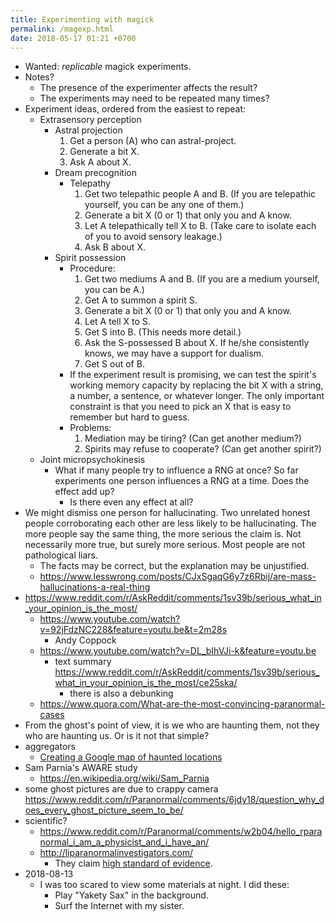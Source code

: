 ```yaml
---
title: Experimenting with magick
permalink: /magexp.html
date: 2018-05-17 01:21 +0700
---
```


- Wanted: *replicable* magick experiments.
- Notes?
    - The presence of the experimenter affects the result?
    - The experiments may need to be repeated many times?
- Experiment ideas, ordered from the easiest to repeat:
    - Extrasensory perception
        - Astral projection
            1. Get a person (A) who can astral-project.
            1. Generate a bit X.
            1. Ask A about X.
        - Dream precognition
            - Telepathy
                1. Get two telepathic people A and B. (If you are telepathic yourself, you can be any one of them.)
                1. Generate a bit X (0 or 1) that only you and A know.
                1. Let A telepathically tell X to B. (Take care to isolate each of you to avoid sensory leakage.)
                1. Ask B about X.
        - Spirit possession
            - Procedure:
                1. Get two mediums A and B. (If you are a medium yourself, you can be A.)
                1. Get A to summon a spirit S.
                1. Generate a bit X (0 or 1) that only you and A know.
                1. Let A tell X to S.
                1. Get S into B. (This needs more detail.)
                1. Ask the S-possessed B about X.
                If he/she consistently knows, we may have a support for dualism.
                1. Get S out of B.
            - If the experiment result is promising,
            we can test the spirit's working memory capacity
            by replacing the bit X with a string, a number, a sentence, or whatever longer.
            The only important constraint is that you need to pick an X
            that is easy to remember but hard to guess.
            - Problems:
                1. Mediation may be tiring? (Can get another medium?)
                1. Spirits may refuse to cooperate? (Can get another spirit?)
    - Joint micropsychokinesis
        - What if many people try to influence a RNG at once?
        So far experiments one person influences a RNG at a time.
        Does the effect add up?
            - Is there even any effect at all?
- We might dismiss one person for hallucinating.
Two unrelated honest people corroborating each other are less likely to be hallucinating.
The more people say the same thing, the more serious the claim is.
Not necessarily more true, but surely more serious.
Most people are not pathological liars.
    - The facts may be correct, but the explanation may be unjustified.
    - https://www.lesswrong.com/posts/CJxSgaqG6y7z6Rbij/are-mass-hallucinations-a-real-thing
- https://www.reddit.com/r/AskReddit/comments/1sv39b/serious_what_in_your_opinion_is_the_most/
    - https://www.youtube.com/watch?v=92jFdzNC228&feature=youtu.be&t=2m28s
        - Andy Coppock
    - https://www.youtube.com/watch?v=DL_bIhVJi-k&feature=youtu.be
        - text summary https://www.reddit.com/r/AskReddit/comments/1sv39b/serious_what_in_your_opinion_is_the_most/ce25ska/
            - there is also a debunking
    - https://www.quora.com/What-are-the-most-convincing-paranormal-cases
- From the ghost's point of view, it is we who are haunting them, not they who are haunting us.
Or is it not that simple?
- aggregators
    - [Creating a Google map of haunted locations](https://www.reddit.com/r/Paranormal/comments/7nh31e/creating_a_google_map_of_haunted_locations/)
- Sam Parnia's AWARE study
    - https://en.wikipedia.org/wiki/Sam_Parnia
- some ghost pictures are due to crappy camera https://www.reddit.com/r/Paranormal/comments/6jdy18/question_why_does_every_ghost_picture_seem_to_be/
- scientific?
    - https://www.reddit.com/r/Paranormal/comments/w2b04/hello_rparanormal_i_am_a_physicist_and_i_have_an/
    - http://liparanormalinvestigators.com/
        - They claim [high standard of evidence](http://liparanormalinvestigators.com/evidence-gallery/).
- 2018-08-13
    - I was too scared to view some materials at night. I did these:
        - Play "Yakety Sax" in the background.
        - Surf the Internet with my sister.
